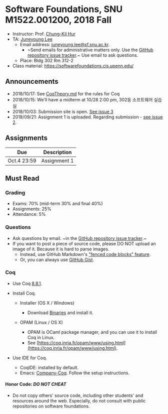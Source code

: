 # Software Foundations, SNU M1522.001200, 2018 Fall

- Instructor: Prof. [Chung-Kil Hur](http://sf.snu.ac.kr/gil.hur)
- TA: [Juneyoung Lee](http://sf.snu.ac.kr/juneyoung.lee)
    + Email address: [juneyoung.lee@sf.snu.ac.kr](mailto:juneyoung.lee@sf.snu.ac.kr).
        * ~Send emails for administrative matters only. Use the [GitHub repository issue tracker](https://github.com/snu-sf-class/sf201802/issues).~ Use email to ask questions.
    + Place: Bldg 302 Rm 312-2
- Class material: https://softwarefoundations.cis.upenn.edu/

## Announcements

- 2018/10/17: See [CoqTheory.md](CoqTheory.md) for the rules for Coq
- 2018/10/15: We'll have a midterm at 10/28 2:00 pm, 302동 소프트웨어 실습실
- 2018/10/03: Submission site is open. [See issue 3](https://github.com/snu-sf-class/sf201802/issues/3)
- 2018/09/21: Assignment 1 is uploaded. Regarding submission - [see issue 2](https://github.com/snu-sf-class/sf201802/issues/3).

## Assignments

| Due        	| Description                   	 	 	 	 	 	 	 	 	 	 	 	 	 	|
|------------	|-----------------------------------------------------------------------------------
| Oct.4 23:59  	| Assignment 1                   	 	 	 	 	 	 	 	 	 	 	 	 	 	|

## Must Read

### Grading

- Exams: 70% (mid-term 30% and final 40%)
- Assignments: 25%
- Attendance: 5%

### Questions

- Ask questions by email. ~in the [GitHub repository issue tracker](https://github.com/snu-sf-class/sf201802/issues).~
- If you want to post a piece of source code, please DO NOT upload an image of it. Because it is hard to parse images.
    + Instead, use GitHub Markdown's ["fenced code blocks" feature](https://help.github.com/articles/github-flavored-markdown/#fenced-code-blocks).
    + Or, you can always use [GitHub Gist](https://gist.github.com/).

### Coq

- Use Coq [8.8.1](https://coq.inria.fr).

- Install Coq.
    + Installer (OS X / Windows)
        * Download [Binaries](https://coq.inria.fr/download) and install it.

    + OPAM (Linux / OS X)
        * OPAM is OCaml package manager, and you can use it to install Coq in Linux.
        * See [https://coq.inria.fr/opam/www/using.html](https://coq.inria.fr/opam/www/using.html).

- Use IDE for Coq.
    + CoqIDE: installed by default.
    + Emacs: [Company-Coq](https://github.com/cpitclaudel/company-coq). Follow the setup instructions.

#### Honor Code: *DO NOT CHEAT*

- Do not copy others' source code, including other students' and resources around the web. Especially, do not consult with public repositories on software foundations.
